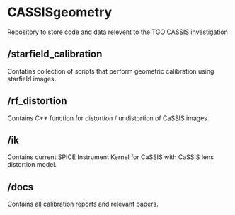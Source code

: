 # CASSISgeometry
Repository to store code and data relevent to the TGO CASSIS investigation 

## /starfield_calibration
Contatins collection of scripts that perform geometric calibration using starfield images.

## /rf_distortion
Contains C++ function for distortion / undistortion of CaSSIS images

## /ik
Contains current SPICE Instrument Kernel for CaSSIS with CaSSIS lens distortion model. 

## /docs
Contains all calibration reports and relevant papers.

